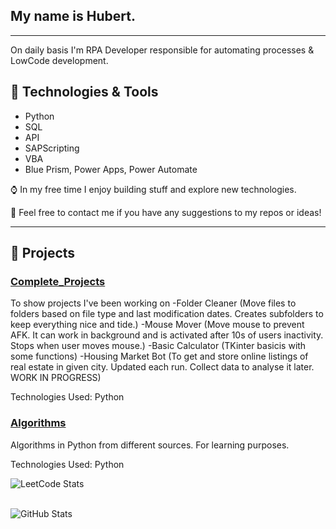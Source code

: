 
## My name is Hubert.
  
---

On daily basis I'm RPA Developer responsible for automating processes & LowCode development. 

## :wrench: Technologies & Tools

- Python
- SQL
- API
- SAPScripting
- VBA
- Blue Prism, Power Apps, Power Automate

:watch: In my free time I enjoy building stuff and explore new technologies.

:bookmark_tabs: Feel free to contact me if you have any suggestions to my repos or ideas!

---

## :rocket: Projects

### [Complete_Projects](https://github.com/AlekUp24/Complete_Projects)
To show projects I've been working on
-Folder Cleaner (Move files to folders based on file type and last modification dates. Creates subfolders to keep everything nice and tide.)
-Mouse Mover (Move mouse to prevent AFK. It can work in background and is activated after 10s of users inactivity. Stops when user moves mouse.)
-Basic Calculator (TKinter basicis with some functions)
-Housing Market Bot (To get and store online listings of real estate in given city. Updated each run. Collect data to analyse it later. WORK IN PROGRESS)

Technologies Used: Python

### [Algorithms](https://github.com/AlekUp24/Algorithms)
Algorithms in Python from different sources. For learning purposes.

Technologies Used: Python

  ![LeetCode Stats](https://leetcard.jacoblin.cool/AlekUp24?theme=dark&font=Amiko)</br></br>
  
  ![GitHub Stats](https://github-readme-streak-stats.herokuapp.com/?user=AlekUp24&theme=dark)</br>
